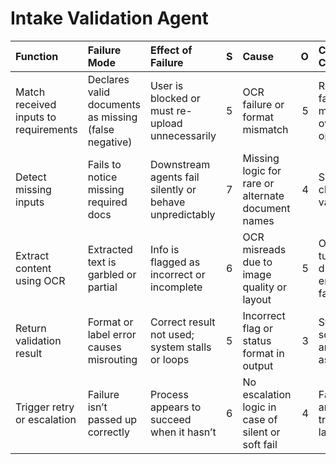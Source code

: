 # Intake Validation Agent

| Function                              | Failure Mode                                         | Effect of Failure                                       |   S | Cause                                              |   O | Current Controls                      |   D |   RPN | Recommended Action                                              |
|:--------------------------------------|:-----------------------------------------------------|:--------------------------------------------------------|----:|:---------------------------------------------------|----:|:--------------------------------------|----:|------:|:----------------------------------------------------------------|
| Match received inputs to requirements | Declares valid documents as missing (false negative) | User is blocked or must re-upload unnecessarily         |   5 | OCR failure or format mismatch                     |   5 | RAG fallback + manual override option |   4 |   500 | Use multi-pass matching: metadata + OCR + fallback form ID      |
| Detect missing inputs                 | Fails to notice missing required docs                | Downstream agents fail silently or behave unpredictably |   7 | Missing logic for rare or alternate document names |   4 | Schema checklist validator            |   3 |   588 | Add alias table and partial match logic for common doc variants |
| Extract content using OCR             | Extracted text is garbled or partial                 | Info is flagged as incorrect or incomplete              |   6 | OCR misreads due to image quality or layout        |   5 | OCR tuning, dual engine fallback      |   4 |   720 | Add confidence threshold + notify user if OCR < 0.7             |
| Return validation result              | Format or label error causes misrouting              | Correct result not used; system stalls or loops         |   5 | Incorrect flag or status format in output          |   3 | Status schema and type assertions     |   2 |   150 | Add integration test for pass/fail format pipeline              |
| Trigger retry or escalation           | Failure isn’t passed up correctly                    | Process appears to succeed when it hasn’t               |   6 | No escalation logic in case of silent or soft fail |   4 | Fail flag and trigger layer           |   3 |   432 | Require human review trigger if missing inputs exceed threshold |